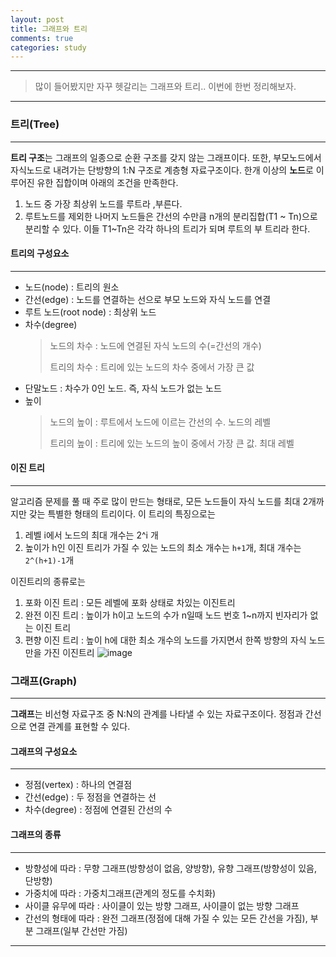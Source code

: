 ```yaml
---
layout: post
title: 그래프와 트리
comments: true
categories: study
---
```

- - -
> 많이 들어봤지만 자꾸 헷갈리는 그래프와 트리.. 이번에 한번 정리해보자.

- - -

### **트리(Tree)**
- - - 

**트리 구조**는 그래프의 일종으로 순환 구조를 갖지 않는 그래프이다. 또한, 부모노드에서 자식노드로 내려가는 단방향의 1:N 구조로 계층형 자료구조이다.
한개 이상의 **노드**로 이루어진 유한 집합이며 아래의 조건을 만족한다.
1. 노드 중 가장 최상위 노드를 루트라 ,부른다.
2. 루트노드를 제외한 나머지 노드들은 간선의 수만큼 n개의 분리집합(T1 ~ Tn)으로 분리할 수 있다. 
   이들 T1~Tn은 각각 하나의 트리가 되며 루트의 부 트리라 한다.


#### **트리의 구성요소**
- - -
* 노드(node) : 트리의 원소
* 간선(edge) : 노드를 연결하는 선으로 부모 노드와 자식 노드를 연결
* 루트 노드(root node) : 최상위 노드
* 차수(degree) 
    >노드의 차수 : 노드에 연결된 자식 노드의 수(=간선의 개수)
    >
    >트리의 차수 : 트리에 있는 노드의 차수 중에서 가장 큰 값
* 단말노드 : 차수가 0인 노드. 즉, 자식 노드가 없는 노드
* 높이
    >노드의 높이 : 루트에서 노드에 이르는 간선의 수. 노드의 레벨
    >
    >트리의 높이 : 트리에 있는 노드의 높이 중에서 가장 큰 값. 최대 레벨

#### **이진 트리**
- - -
알고리즘 문제를 풀 때 주로 많이 만드는 형태로, 모든 노드들이 자식 노드를 최대 2개까지만 갖는 특별한 형태의 트리이다.
이 트리의 특징으로는 
 1. 레벨 i에서 노드의 최대 개수는 2^i 개
 2. 높이가 h인 이진 트리가 가질 수 있는 노드의 최소 개수는 ```h+1```개, 최대 개수는 ```2^(h+1)-1```개 

 이진트리의 종류로는
 1. 포화 이진 트리 : 모든 레벨에 포화 상태로 차있는 이진트리
 2. 완전 이진 트리 : 높이가 h이고 노드의 수가 n일때 노드 번호 1~n까지 빈자리가 없는 이진 트리
 3. 편향 이진 트리 : 높이 h에 대한 최소 개수의 노드를 가지면서 한쪽 방향의 자식 노드만을 가진 이진트리
![image](https://user-images.githubusercontent.com/39397110/113185042-e895a800-9290-11eb-9bdd-661df9aa9384.png)

### **그래프(Graph)**
- - -

**그래프**는 비선형 자료구조 중 N:N의 관계를 나타낼 수 있는 자료구조이다. 정점과 간선으로 연결 관계를 표현할 수 있다.

#### **그래프의 구성요소**
- - -
* 정점(vertex) : 하나의 연결점
* 간선(edge) : 두 정점을 연결하는 선
* 차수(degree) :  정점에 연결된 간선의 수

#### **그래프의 종류**
- - -

* 방향성에 따라 : 무향 그래프(방향성이 없음, 양방향), 유향 그래프(방향성이 있음, 단방향)
* 가중치에 따라 : 가중치그래프(관계의 정도를 수치화)
* 사이클 유무에 따라 : 사이클이 있는 방향 그래프, 사이클이 없는 방향 그래프
* 간선의 형태에 따라 : 완전 그래프(정점에 대해 가질 수 있는 모든 간선을 가짐), 부분 그래프(일부 간선만 가짐)


- - - 

